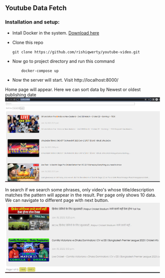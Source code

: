 ## Youtube Data Fetch
### Installation and setup:
- Intall Docker in the system. [Download here](https://www.docker.com/products/docker-desktop/)

- Clone this repo
    ```
    git clone https://github.com/rishiqwerty/youtube-video.git
    ```

- Now go to project directory and run this command
    ```
        docker-compose up
    ```

- Now the server will start. Visit http://localhost:8000/

Home page will appear. Here we can sort data by Newest or oldest publishing date
![doc](readme_images\2.png)

In search if we search some phrases, only video's whose title/description matches the pattern will appear in the result. Per page only shows 10 data. We can navigate to different page with next button.
![doc](readme_images\3.png)